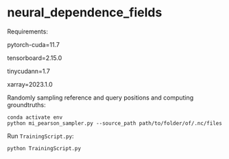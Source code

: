 # neural_dependence_fields

Requirements:

pytorch-cuda=11.7

tensorboard=2.15.0

tinycudann=1.7

xarray=2023.1.0

Randomly sampling reference and query positions and computing groundtruths:
```
conda activate env
python mi_pearson_sampler.py --source_path path/to/folder/of/.nc/files
```
Run `TrainingScript.py`:
```
python TrainingScript.py
```
